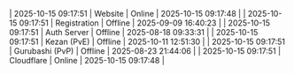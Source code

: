 | 2025-10-15 09:17:51 | Website | Online | 2025-10-15 09:17:48 |
| 2025-10-15 09:17:51 | Registration | Offline | 2025-09-09 16:40:23 |
| 2025-10-15 09:17:51 | Auth Server | Offline | 2025-08-18 09:33:31 |
| 2025-10-15 09:17:51 | Kezan (PvE) | Offline | 2025-10-11 12:51:30 |
| 2025-10-15 09:17:51 | Gurubashi (PvP) | Offline | 2025-08-23 21:44:06 |
| 2025-10-15 09:17:51 | Cloudflare | Online | 2025-10-15 09:17:48 |
